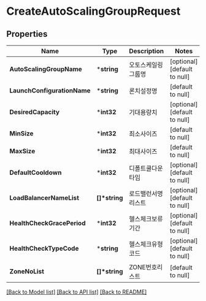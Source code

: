 # CreateAutoScalingGroupRequest

## Properties
Name | Type | Description | Notes
------------ | ------------- | ------------- | -------------
**AutoScalingGroupName** | ***string** | 오토스케일링그룹명 | [optional] [default to null]
**LaunchConfigurationName** | ***string** | 론치설정명 | [default to null]
**DesiredCapacity** | ***int32** | 기대용량치 | [optional] [default to null]
**MinSize** | ***int32** | 최소사이즈 | [default to null]
**MaxSize** | ***int32** | 최대사이즈 | [default to null]
**DefaultCooldown** | ***int32** | 디폴트쿨다운타임 | [optional] [default to null]
**LoadBalancerNameList** | **[]\*string** | 로드밸런서명리스트 | [optional] [default to null]
**HealthCheckGracePeriod** | ***int32** | 헬스체크보류기간 | [optional] [default to null]
**HealthCheckTypeCode** | ***string** | 헬스체크유형코드 | [optional] [default to null]
**ZoneNoList** | **[]\*string** | ZONE번호리스트 | [default to null]

[[Back to Model list]](../README.md#documentation-for-models) [[Back to API list]](../README.md#documentation-for-api-endpoints) [[Back to README]](../README.md)


